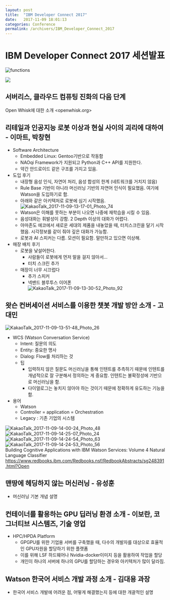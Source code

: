 ```yaml
---
layout: post
title:  "IBM Developer Connect 2017"
date:   2017-11-09 18:01:13
categories: Conference
permalink: /archivers/IBM_Developer_Connect_2017
---
```


# IBM Developer Connect 2017 세션발표  
![functions](https://github.com/sunghun7511/Writeup/raw/master/ctf/codegate/2018-Prequal/Reversing/easy_serial/functions.PNG)


![](https://github.com/iris9190/iris9190.github.io/blob/master/_posts/media/15102006901706.jpg)  
 
## 서버리스, 클라우드 컴퓨팅 진화의 다음 단계  
Open Whisk에 대한 소개
<openwhisk.org>

## 리테일과 인공지능 로봇 이상과 현실 사이의 괴리에 대하여 - 이마트, 박창현  

* Software Architecture  
    - Embedded Linux: Gentoo기반으로 작동함  
    - NAOqi Framework가 지원되고 Python과 C++ API를 지원한다.   
    - 약간 안드로이드 같은 구조를 가지고 있음.  
* 도입 후기
    - 내장형 음성 인식, 자연어 처리, 음성 합성의 한계 (네트워크를 거치지 않음)   
    - Rule Base 기반이 아니라 머신러닝 기반의 자연어 인식이 필요했음. 여기에 Watson을 도입하기로 함.  
    - 아래와 같은 아키텍처로 로봇에 심기 시작했음.  
     ![KakaoTalk_2017-11-09-13-17-01_Photo_74](https://github.com/iris9190/iris9190.github.io/blob/master/_posts/media/KakaoTalk_2017-11-09-13-17-01_Photo_74.jpeg)  
    - Watson은 이해를 못하는 부분이 나오면 나중에 재학습을 시킬 수 있음.  
    - 음성대화는 휘발성이 강함. 2 Depth 이상의 대화가 어렵다.  
    - 아마존도 에코에서 새로운 세대의 제품을 내놓았을 때, 터치스크린을 달기 시작했음. 시각정보를 같이 줘야 깊은 대화가 가능함.  
    - 로봇과 AI 스피커는 다름. 모션이 필요함. 말만하고 있으면 이상해.  
* 매장 배치 후기  
    - 로봇을 낯설어한다.  
        - 사람들이 로봇에게 먼저 말을 걸지 않아서...  
        - 터치 스크린 추가  
    - 매장이 너무 시끄럽다  
        - 추가 스피커  
        - 넥밴드 블루투스 이어폰                       
            ![KakaoTalk_2017-11-09-13-30-52_Photo_92](https://github.com/iris9190/iris9190.github.io/blob/master/_posts/media/KakaoTalk_2017-11-09-13-30-52_Photo_92-2.jpeg)  

## 왓슨 컨버세이션 서비스를 이용한 챗봇 개발 방안 소개 - 고대민  
![KakaoTalk_2017-11-09-13-51-48_Photo_26](https://github.com/iris9190/iris9190.github.io/blob/master/_posts/media/KakaoTalk_2017-11-09-13-51-48_Photo_26.jpeg)  

* WCS (Watson Conversation Service)   
    - Intent: 질문의 의도  
    - Entity: 중요한 명사  
    - Dialog: Flow를 처리하는 것  
    - 팁  
        - 입력하지 않은 질문도 머신러닝을 통해 인텐트를 추측하기 때문에 인텐트를 개념적으로 잘 구분해서 정의하는 게 중요함. 인텐트는 불확정성에 기반으로 머신러닝을 함.  
        - 다이얼로그는 놓치지 않아야 하는 것이기 때문에 정확하게 유도하는 기능을 함.  
* 용어  
    - Watson  
    - Controller = application = Orchestration  
    - Legacy : 기존 기업의 시스템  

![KakaoTalk_2017-11-09-14-00-24_Photo_48](https://github.com/iris9190/iris9190.github.io/blob/master/_posts/media/KakaoTalk_2017-11-09-14-00-24_Photo_48.jpeg)  
![KakaoTalk_2017-11-09-14-25-07_Photo_24](https://github.com/iris9190/iris9190.github.io/blob/master/_posts/media/KakaoTalk_2017-11-09-14-25-07_Photo_24.jpeg)  
![KakaoTalk_2017-11-09-14-24-54_Photo_63](https://github.com/iris9190/iris9190.github.io/blob/master/_posts/media/KakaoTalk_2017-11-09-14-24-54_Photo_63.jpeg)  
![KakaoTalk_2017-11-09-14-24-53_Photo_56](https://github.com/iris9190/iris9190.github.io/blob/master/_posts/media/KakaoTalk_2017-11-09-14-24-53_Photo_56.jpeg)  
Building Cognitive Applications with IBM Watson Services: Volume 4 Natural Language Classifier  
<https://www.redbooks.ibm.com/Redbooks.nsf/RedbookAbstracts/sg248391.html?Open>  

## 맨땅에 헤딩하지 않는 머신러닝 - 유성훈  
* 머신러닝 기본 개념 설명  

## 컨테이너를 활용하는 GPU 딥러닝 환경 소개 - 이보란, 코그너티브 시스템즈, 기술 영업  
* HPC/HPDA Platform  
    - GPGPU를 위한 기업용 서버를 구축했을 때, 다수의 개발자를 대상으로 효율적인 GPU자원을 할당하기 위한 플랫폼  
    - 이를 위해 LSF 하드웨어나 Nvidia-docker이미지 등을 활용하여 작업을 할당  
    - 개인이 하나의 서버에 하나의 GPU를 할당하는 경우와 아키텍처가 많이 달라짐.  
 
## Watson 한국어 서비스 개발 과정 소개 - 김대용 과장  
* 한국어 서비스 개발에 어려운 점, 어떻게 해결했는지 등에 대한 개괄적인 설명  
    


